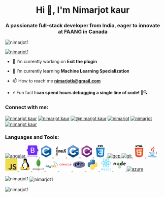 <h1 align="center">Hi 👋, I'm Nimarjot kaur</h1>
<h3 align="center">A passionate full-stack developer from India, eager to innovate at FAANG in Canada</h3>

<p align="left"> <img src="https://komarev.com/ghpvc/?username=nimarjot1&label=Profile%20views&color=0e75b6&style=flat" alt="nimarjot1" /> </p>

<p align="left"> <a href="https://github.com/ryo-ma/github-profile-trophy"><img src="https://github-profile-trophy.vercel.app/?username=nimarjot1" alt="nimarjot1" /></a> </p>

- 🔭 I’m currently working on **Exit the plugin**

- 🌱 I’m currently learning **Machine Learning Specialization**

- 📫 How to reach me **nimarjotk@gmail.com**

- ⚡ Fun fact **I can spend hours debugging a single line of code! 🐞🔍**

<h3 align="left">Connect with me:</h3>
<p align="left">
<a href="https://www.linkedin.com/in/nimarjot-kaur-03039b273/" target="blank"><img align="center" src="https://raw.githubusercontent.com/rahuldkjain/github-profile-readme-generator/master/src/images/icons/Social/linked-in-alt.svg" alt="nimarjot kaur" height="30" width="40" /></a>
<a href="https://www.codechef.com/users/nimarjot kaur" target="blank"><img align="center" src="https://cdn.jsdelivr.net/npm/simple-icons@3.1.0/icons/codechef.svg" alt="nimarjot kaur" height="30" width="40" /></a>
<a href="https://www.hackerearth.com/@nimarjot kaur" target="blank"><img align="center" src="https://raw.githubusercontent.com/rahuldkjain/github-profile-readme-generator/master/src/images/icons/Social/hackerearth.svg" alt="@nimarjot kaur" height="30" width="40" /></a>
<a href="https://leetcode.com/u/nimarjot/" target="blank"><img align="center" src="https://cdn.jsdelivr.net/npm/simple-icons@v3/icons/leetcode.svg" alt="nimarjot" height="30" width="40" /></a>
<a href="https://www.codechef.com/users/nimarjot" target="blank"><img align="center" src="https://cdn.jsdelivr.net/npm/simple-icons@3.1.0/icons/codechef.svg" alt="nimarjot" height="30" width="40" /></a>
<a href="https://www.interviewbit.com/profile/nimarjot-kaur/" target="blank"><img align="center" src="https://cdn.jsdelivr.net/npm/simple-icons@v13/icons/interviewbit.svg" alt="nimarjot kaur" height="30" width="40" /></a>
</p>

<h3 align="left">Languages and Tools:</h3>
<p align="left"> <a href="https://angular.io" target="_blank" rel="noreferrer"> <img src="https://angular.io/assets/images/logos/angular/angular.svg" alt="angular" width="40" height="40"/> </a> <a href="https://getbootstrap.com" target="_blank" rel="noreferrer"> <img src="https://raw.githubusercontent.com/devicons/devicon/master/icons/bootstrap/bootstrap-plain-wordmark.svg" alt="bootstrap" width="40" height="40"/> </a> <a href="https://www.cprogramming.com/" target="_blank" rel="noreferrer"> <img src="https://raw.githubusercontent.com/devicons/devicon/master/icons/c/c-original.svg" alt="c" width="40" height="40"/> </a> <a href="https://canvasjs.com" target="_blank" rel="noreferrer"> <img src="https://raw.githubusercontent.com/Hardik0307/Hardik0307/master/assets/canvasjs-charts.svg" alt="canvasjs" width="40" height="40"/> </a> <a href="https://www.w3schools.com/cpp/" target="_blank" rel="noreferrer"> <img src="https://raw.githubusercontent.com/devicons/devicon/master/icons/cplusplus/cplusplus-original.svg" alt="cplusplus" width="40" height="40"/> </a> <a href="https://www.w3schools.com/cs/" target="_blank" rel="noreferrer"> <img src="https://raw.githubusercontent.com/devicons/devicon/master/icons/csharp/csharp-original.svg" alt="csharp" width="40" height="40"/> </a> <a href="https://www.w3schools.com/css/" target="_blank" rel="noreferrer"> <img src="https://raw.githubusercontent.com/devicons/devicon/master/icons/css3/css3-original-wordmark.svg" alt="css3" width="40" height="40"/> </a> <a href="https://cloud.google.com" target="_blank" rel="noreferrer"> <img src="https://www.vectorlogo.zone/logos/google_cloud/google_cloud-icon.svg" alt="gcp" width="40" height="40"/> </a> <a href="https://git-scm.com/" target="_blank" rel="noreferrer"> <img src="https://www.vectorlogo.zone/logos/git-scm/git-scm-icon.svg" alt="git" width="40" height="40"/> </a> <a href="https://www.w3.org/html/" target="_blank" rel="noreferrer"> <img src="https://raw.githubusercontent.com/devicons/devicon/master/icons/html5/html5-original-wordmark.svg" alt="html5" width="40" height="40"/> </a> <a href="https://www.java.com" target="_blank" rel="noreferrer"> <img src="https://raw.githubusercontent.com/devicons/devicon/master/icons/java/java-original.svg" alt="java" width="40" height="40"/> </a> <a href="https://developer.mozilla.org/en-US/docs/Web/JavaScript" target="_blank" rel="noreferrer"> <img src="https://raw.githubusercontent.com/devicons/devicon/master/icons/javascript/javascript-original.svg" alt="javascript" width="40" height="40"/> </a> <a href="https://www.linux.org/" target="_blank" rel="noreferrer"> <img src="https://raw.githubusercontent.com/devicons/devicon/master/icons/linux/linux-original.svg" alt="linux" width="40" height="40"/> </a> <a href="https://www.mongodb.com/" target="_blank" rel="noreferrer"> <img src="https://raw.githubusercontent.com/devicons/devicon/master/icons/mongodb/mongodb-original-wordmark.svg" alt="mongodb" width="40" height="40"/> </a> <a href="https://www.mysql.com/" target="_blank" rel="noreferrer"> <img src="https://raw.githubusercontent.com/devicons/devicon/master/icons/mysql/mysql-original-wordmark.svg" alt="mysql" width="40" height="40"/> </a> <a href="https://www.oracle.com/" target="_blank" rel="noreferrer"> <img src="https://raw.githubusercontent.com/devicons/devicon/master/icons/oracle/oracle-original.svg" alt="oracle" width="40" height="40"/> </a> <a href="https://www.php.net" target="_blank" rel="noreferrer"> <img src="https://raw.githubusercontent.com/devicons/devicon/master/icons/php/php-original.svg" alt="php" width="40" height="40"/> </a> <a href="https://www.python.org" target="_blank" rel="noreferrer"> <img src="https://raw.githubusercontent.com/devicons/devicon/master/icons/python/python-original.svg" alt="python" width="40" height="40"/> </a>
<a href="https://reactjs.org/" target="_blank" rel="noreferrer"> 
    <img src="https://raw.githubusercontent.com/devicons/devicon/master/icons/react/react-original-wordmark.svg" alt="react" width="40" height="40"/> 
  </a> 
  <a href="https://nodejs.org/" target="_blank" rel="noreferrer"> 
    <img src="https://raw.githubusercontent.com/devicons/devicon/master/icons/nodejs/nodejs-original-wordmark.svg" alt="nodejs" width="40" height="40"/> 
  </a> 
  <a href="https://azure.microsoft.com/" target="_blank" rel="noreferrer"> 
    <img src="https://www.vectorlogo.zone/logos/microsoft_azure/microsoft_azure-icon.svg" alt="azure" width="40" height="40"/> 
  </a> 
     
</p>

<p><img align="left" src="https://github-readme-stats.vercel.app/api/top-langs?username=nimarjot1&show_icons=true&locale=en&layout=compact" alt="nimarjot1" /></p>

<p>&nbsp;<img align="center" src="https://github-readme-stats.vercel.app/api?username=nimarjot1&show_icons=true&locale=en" alt="nimarjot1" /></p>

<p><img align="center" src="https://github-readme-streak-stats.herokuapp.com/?user=nimarjot1&" alt="nimarjot1" /></p>
